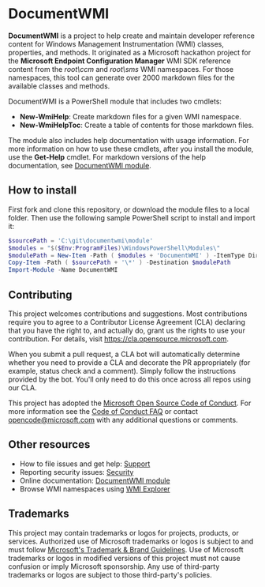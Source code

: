 # DocumentWMI

**DocumentWMI** is a project to help create and maintain developer reference content for 
Windows Management Instrumentation (WMI) classes, properties, and methods. 
It originated as a Microsoft hackathon project for the **Microsoft Endpoint Configuration Manager** 
WMI SDK reference content from the _root\ccm_ and _root\sms_ WMI namespaces. For those namespaces, 
this tool can generate over 2000 markdown files for the available classes and methods.

DocumentWMI is a PowerShell module that includes two cmdlets:

- **New-WmiHelp**: Create markdown files for a given WMI namespace.
- **New-WmiHelpToc**: Create a table of contents for those markdown files.

The module also includes help documentation with usage information. For more information on how to use these cmdlets, after you install the module, use the **Get-Help** cmdlet. For markdown versions of the help documentation, see [DocumentWMI module](./docs/DocumentWMI.md).

## How to install

First fork and clone this repository, or download the module files to a local folder. Then use the following sample PowerShell script to install and import it:

```powershell
$sourcePath = 'C:\git\documentwmi\module'
$modules = "$($Env:ProgramFiles)\WindowsPowerShell\Modules\"
$modulePath = New-Item -Path ( $modules + 'DocumentWMI' ) -ItemType Directory
Copy-Item -Path ( $sourcePath + '\*' ) -Destination $modulePath
Import-Module -Name DocumentWMI
```

## Contributing

This project welcomes contributions and suggestions. Most contributions require you to agree to a
Contributor License Agreement (CLA) declaring that you have the right to, and actually do, grant us
the rights to use your contribution. For details, visit https://cla.opensource.microsoft.com.

When you submit a pull request, a CLA bot will automatically determine whether you need to provide
a CLA and decorate the PR appropriately (for example, status check and a comment). Simply follow the instructions
provided by the bot. You'll only need to do this once across all repos using our CLA.

This project has adopted the [Microsoft Open Source Code of Conduct](https://opensource.microsoft.com/codeofconduct/).
For more information see the [Code of Conduct FAQ](https://opensource.microsoft.com/codeofconduct/faq/) or
contact [opencode@microsoft.com](mailto:opencode@microsoft.com) with any additional questions or comments.

## Other resources

- How to file issues and get help: [Support](SUPPORT.md)
- Reporting security issues: [Security](SECURITY.md)
- Online documentation: [DocumentWMI module](./docs/DocumentWMI.md)
- Browse WMI namespaces using [WMI Explorer](https://github.com/vinaypamnani/wmie2)

## Trademarks

This project may contain trademarks or logos for projects, products, or services. Authorized use of Microsoft 
trademarks or logos is subject to and must follow 
[Microsoft's Trademark & Brand Guidelines](https://www.microsoft.com/en-us/legal/intellectualproperty/trademarks/usage/general).
Use of Microsoft trademarks or logos in modified versions of this project must not cause confusion or imply Microsoft sponsorship.
Any use of third-party trademarks or logos are subject to those third-party's policies.
